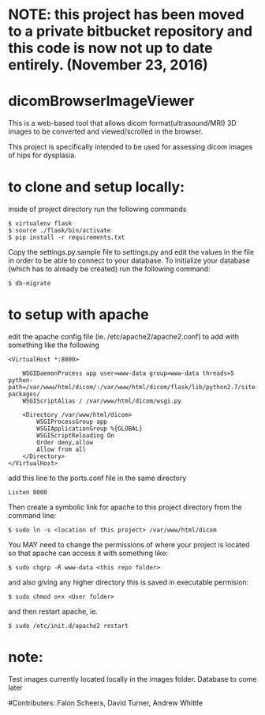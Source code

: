 # NOTE: this project has been moved to a private bitbucket repository and this code is now not up to date entirely. (November 23, 2016)

# dicomBrowserImageViewer
This is a web-based tool that allows dicom format(ultrasound/MRI) 3D images to be converted and viewed/scrolled in the browser. 

This project is specifically intended to be used for assessing dicom images of hips for dysplasia.

# to clone and setup locally:
inside of project directory run the following commands
```
$ virtualenv flask
$ source ./flask/bin/activate
$ pip install -r requirements.txt
```
    
Copy the settings.py.sample file to settings.py and edit the values in the file in order to be able to connect to your database.
To initialize your database (which has to already be created) run the following command:
```
$ db-migrate
```
 
# to setup with apache
edit the apache config file (ie. /etc/apache2/apache2.conf) to add with something like the following

```
<VirtualHost *:8000>

    WSGIDaemonProcess app user=www-data group=www-data threads=5 python-path=/var/www/html/dicom/:/var/www/html/dicom/flask/lib/python2.7/site-packages/
    WSGIScriptAlias / /var/www/html/dicom/wsgi.py

    <Directory /var/www/html/dicom>
        WSGIProcessGroup app
        WSGIApplicationGroup %{GLOBAL}
        WSGIScriptReloading On
        Order deny,allow
        Allow from all
    </Directory>
</VirtualHost>
```
add this line to the ports.conf file in the same directory
```
Listen 8000
```
Then create a symbolic link for apache to this project directory from the command line:
```
$ sudo ln -s <location of this project> /var/www/html/dicom
```
You MAY need to change the permissions of where your project is located so that apache can access it
with something like:
```
$ sudo chgrp -R www-data <this repo folder>
```
and also giving any higher directory this is saved in executable permision:
```
$ sudo chmod o+x <User folder>
```
    
and then restart apache, ie.

```
$ sudo /etc/init.d/apache2 restart
```
 
# note: 
Test images currently located locally in the images folder. Database to come later

#Contributers:
Falon Scheers, David Turner, Andrew Whittle
